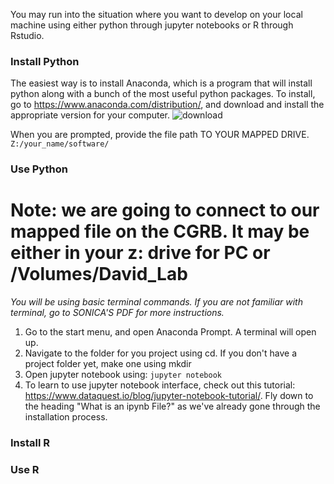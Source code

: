 You may run into the situation where you want to develop on your local machine using either python through jupyter notebooks or R through Rstudio.

### Install Python
The easiest way is to install Anaconda, which is a program that will install python along with a bunch of the most useful python packages.
To install, go to https://www.anaconda.com/distribution/, and download and install the appropriate version for your computer.
![download](todoownload]https://github.com/MaudeDavidLab/CGRB-Tutorial-/blob/master/screen_shot/Screen%20Shot%202020-03-08%20at%209.42.24%20AM.png)

When you are prompted, provide the file path TO YOUR MAPPED DRIVE.
`Z:/your_name/software/`

### Use Python
# Note: we are going to connect to our mapped file on the CGRB. It may be either in your z: drive for PC or /Volumes/David_Lab

*You will be using basic terminal commands. If you are not familiar with terminal, go to *SONICA'S PDF* for more instructions.*
1. Go to the start menu, and open Anaconda Prompt. A terminal will open up.
2. Navigate to the folder for you project using cd. If you don't have a project folder yet, make one using mkdir
3. Open jupyter notebook using:
`jupyter notebook`
4. To learn to use jupyter notebook interface, check out this tutorial: https://www.dataquest.io/blog/jupyter-notebook-tutorial/.
Fly down to the heading "What is an ipynb File?" as we've already gone through the installation process.

### Install R


### Use R

